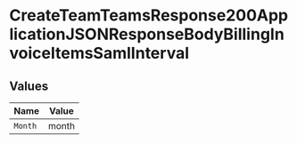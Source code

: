 # CreateTeamTeamsResponse200ApplicationJSONResponseBodyBillingInvoiceItemsSamlInterval


## Values

| Name    | Value   |
| ------- | ------- |
| `Month` | month   |
